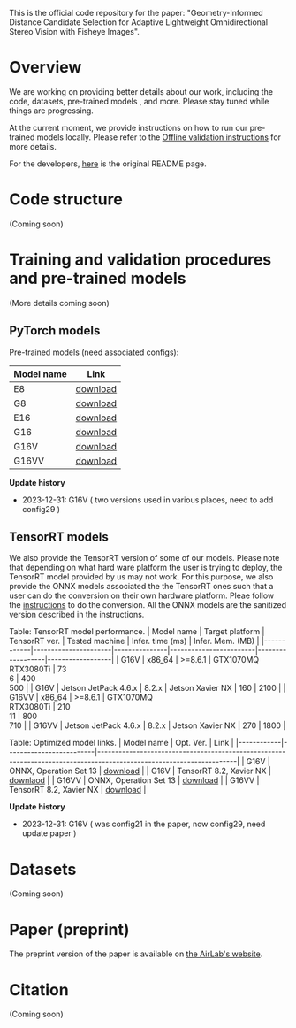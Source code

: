 This is the official code repository for the paper: "Geometry-Informed Distance Candidate
Selection for Adaptive Lightweight Omnidirectional Stereo Vision with Fisheye Images".

# Overview

We are working on providing better details about our work, including the code, datasets,
pre-trained models , and more. Please stay tuned while things are progressing. 

At the current moment, we provide instructions on how to run our pre-trained models locally.
Please refer to the [Offline validation instructions](docs/offline_validation/README.md) for more
details.

For the developers, [here](docs/original_home_page_readme/README.md) is the original README page.

# Code structure

(Coming soon)

# Training and validation procedures and pre-trained models

(More details coming soon)

## PyTorch models ##
Pre-trained models (need associated configs):

| Model name | Link                                                                                                                            |
|------------|---------------------------------------------------------------------------------------------------------------------------------|
| E8         | [download](https://airlab-share.andrew.cmu.edu:8081/mvs_gi/pre_trained_models/E8/dsta_sweep_config24_WB_jbektzh2_v122.ckpt)     |
| G8         | [download](https://airlab-share.andrew.cmu.edu:8081/mvs_gi/pre_trained_models/G8/dsta_sweep_config25_WB_koju4sfh_v140.ckpt)     |
| E16        | [download](https://airlab-share.andrew.cmu.edu:8081/mvs_gi/pre_trained_models/E16/dsta_sweep_config19_WB_zdtldl4s_v96.ckpt)     |
| G16        | [download](https://airlab-share.andrew.cmu.edu:8081/mvs_gi/pre_trained_models/G16/dsta_sweep_config20_WB_f6tysxvk_v93.ckpt)     |
| G16V       | [download](https://airlab-share.andrew.cmu.edu:8081/mvs_gi/pre_trained_models/G16V/dsta_sweep_config21_WB_a7kccavm_v59.ckpt)    |
| G16VV      | [download](https://airlab-share.andrew.cmu.edu:8081/mvs_gi/pre_trained_models/G16VV/dsta_sweep_config103_WB_jy2dqg6r_v102.ckpt) |

__Update history__
- 2023-12-31: G16V ( two versions used in various places, need to add config29 )

## TensorRT models ##

We also provide the TensorRT version of some of our models. Please note that depending on what
hard ware platform the user is trying to deploy, the TensorRT model provided by us may not work.
For this purpose, we also provide the ONNX models associated the the TensorRT ones such that a
user can do the conversion on their own hardware platform. Pleae follow the
[instructions](docs/HardwareAcceleration.md) to do the conversion. All the ONNX models are the
sanitized version described in the instructions.

Table: TensorRT model performance.
| Model name | Target platform      | TensorRT ver. | Tested machine         | Infer. time (ms) | Infer. Mem. (MB) |
|------------|----------------------|---------------|------------------------|------------------|------------------|
| G16V       | x86_64               | >=8.6.1       | GTX1070MQ<br>RTX3080Ti | 73<br>6          | 400<br>500       |
| G16V       | Jetson JetPack 4.6.x | 8.2.x         | Jetson Xavier NX       | 160              | 2100             |
| G16VV      | x86_64               | >=8.6.1       | GTX1070MQ<br>RTX3080Ti | 210<br>11        | 800<br>710       |
| G16VV      | Jetson JetPack 4.6.x | 8.2.x         | Jetson Xavier NX       | 270              | 1800             |

Table: Optimized model links.
| Model name | Opt. Ver.               | Link                                                                                                                |
|------------|-------------------------|---------------------------------------------------------------------------------------------------------------------|
| G16V       | ONNX, Operation Set 13  | [download](https://airlab-share.andrew.cmu.edu:8081/mvs_gi/onnx_tensorrt/config29_WB_zslyi5q8_v130_sanitized.onnx)  |
| G16V       | TensorRT 8.2, Xavier NX | [downlaod](https://airlab-share.andrew.cmu.edu:8081/mvs_gi/onnx_tensorrt/config29_WB_zslyi5q8_v130_jp4.6.1.engine)  |
| G16VV      | ONNX, Operation Set 13  | [download](https://airlab-share.andrew.cmu.edu:8081/mvs_gi/onnx_tensorrt/config103_WB_jy2dqg6r_v102_sanitized.onnx) |
| G16VV      | TensorRT 8.2, Xavier NX | [download](https://airlab-share.andrew.cmu.edu:8081/mvs_gi/onnx_tensorrt/config103_WB_jy2dqg6r_v102_jp4.6.1.engine) |

__Update history__
- 2023-12-31: G16V ( was config21 in the paper, now config29, need update paper )

[//]: # (This is a comment line, see https://stackoverflow.com/questions/4823468/comments-in-markdown)
[//]: # (The above TensorRT table is saved at https://drive.google.com/drive/folders/18TTxTwLSsJrnlKawxWXw1eybwctOKNRa?usp=drive_link)

# Datasets

(Coming soon)

# Paper (preprint)

The preprint version of the paper is available on [the AirLab's website](http://theairlab.org/img/posts/2023-10-10-dsta-depth-gicandidates/ICRA_2024__Pulling__Tan__Hu__Scherer.pdf).

# Citation

(Coming soon)

